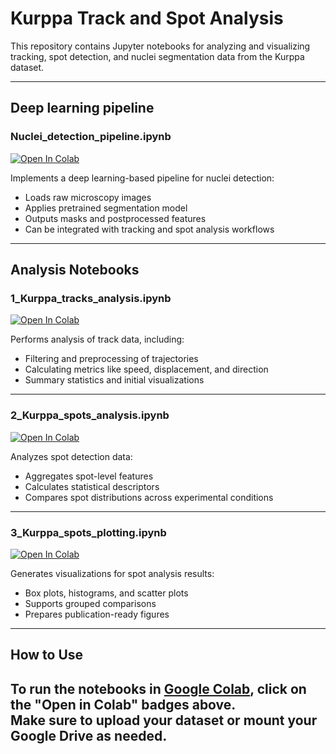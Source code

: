 # Kurppa Track and Spot Analysis

This repository contains Jupyter notebooks for analyzing and visualizing tracking, spot detection, and nuclei segmentation data from the Kurppa dataset.

---
## Deep learning pipeline

### Nuclei_detection_pipeline.ipynb  
[![Open In Colab](https://colab.research.google.com/assets/colab-badge.svg)](https://colab.research.google.com/github/CellMigrationLab/FUCCI/blob/main/DL_pipeline/Nuclei_detection_pipeline.ipynb)  

Implements a deep learning-based pipeline for nuclei detection:
- Loads raw microscopy images
- Applies pretrained segmentation model
- Outputs masks and postprocessed features
- Can be integrated with tracking and spot analysis workflows

---

## Analysis Notebooks

### 1_Kurppa_tracks_analysis.ipynb 
[![Open In Colab](https://colab.research.google.com/assets/colab-badge.svg)](https://colab.research.google.com/github/CellMigrationLab/FUCCI/blob/main/FUCCI_analysis/1_Kurppa_tracks_analysis.ipynb)  

Performs analysis of track data, including:
- Filtering and preprocessing of trajectories
- Calculating metrics like speed, displacement, and direction
- Summary statistics and initial visualizations

---

### 2_Kurppa_spots_analysis.ipynb  
[![Open In Colab](https://colab.research.google.com/assets/colab-badge.svg)](https://colab.research.google.com/github/CellMigrationLab/FUCCI/blob/main/FUCCI_analysis/2_Kurppa_spots_analysis.ipynb)  

Analyzes spot detection data:
- Aggregates spot-level features
- Calculates statistical descriptors
- Compares spot distributions across experimental conditions

---

### 3_Kurppa_spots_plotting.ipynb  
[![Open In Colab](https://colab.research.google.com/assets/colab-badge.svg)](https://colab.research.google.com/github/CellMigrationLab/FUCCI/blob/main/FUCCI_analysis/3_Kurppa_spots_plotting.ipynb)  

Generates visualizations for spot analysis results:
- Box plots, histograms, and scatter plots
- Supports grouped comparisons
- Prepares publication-ready figures

---

## How to Use

To run the notebooks in [Google Colab](https://colab.research.google.com/), click on the **"Open in Colab"** badges above.  
Make sure to upload your dataset or mount your Google Drive as needed.
---
